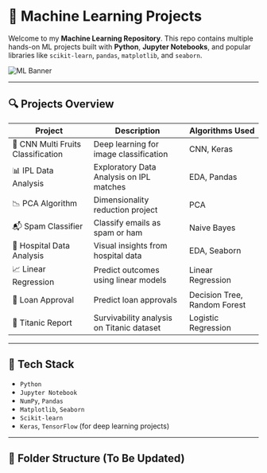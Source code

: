 # 🧠 Machine Learning Projects

Welcome to my **Machine Learning Repository**. This repo contains multiple hands-on ML projects built with **Python**, **Jupyter Notebooks**, and popular libraries like `scikit-learn`, `pandas`, `matplotlib`, and `seaborn`.

![ML Banner](https://your-image-link.com/banner.png)

---

## 🔍 Projects Overview

| Project | Description | Algorithms Used |
|--------|-------------|------------------|
| 🥭 CNN Multi Fruits Classification | Deep learning for image classification | CNN, Keras |
| 📊 IPL Data Analysis | Exploratory Data Analysis on IPL matches | EDA, Pandas |
| 📉 PCA Algorithm | Dimensionality reduction project | PCA |
| 📬 Spam Classifier | Classify emails as spam or ham | Naive Bayes |
| 🏥 Hospital Data Analysis | Visual insights from hospital data | EDA, Seaborn |
| 📈 Linear Regression | Predict outcomes using linear models | Linear Regression |
| 🌲 Loan Approval | Predict loan approvals | Decision Tree, Random Forest |
| 🧮 Titanic Report | Survivability analysis on Titanic dataset | Logistic Regression |

---

## 🧰 Tech Stack

- `Python`
- `Jupyter Notebook`
- `NumPy`, `Pandas`
- `Matplotlib`, `Seaborn`
- `Scikit-learn`
- `Keras`, `TensorFlow` (for deep learning projects)

---

## 📁 Folder Structure (To Be Updated)

 

